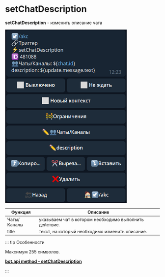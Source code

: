 # setChatDescription

**setChatDescription** - изменить описание чата

![](./1.png)

| Функция | Описание |
| --- | --- |
| Чаты/Каналы | указываем чат в котором необходимо выполнить действие. |
| title | текст, на который необходимо изменить описание. |



::: tip  Особенности

Максимум 255 символов.

**[bot.api method - setChatDescription](https://core.telegram.org/bots/api#setchatdescription)**

:::







